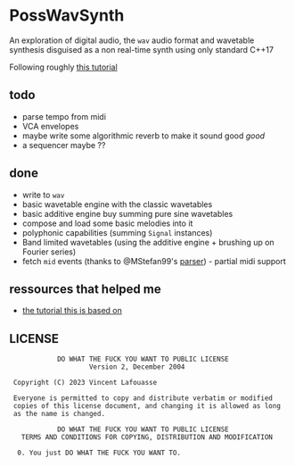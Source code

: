 # PossWavSynth

An exploration of digital audio, the `wav` audio format and wavetable synthesis disguised as a non real-time synth using only standard C++17

Following roughly [this tutorial](https://blog.demofox.org/diy-synthesizer/)

## todo

- parse tempo from midi
- VCA envelopes
- maybe write some algorithmic reverb to make it sound good _good_
- a sequencer maybe ??

## done

- write to `wav`
- basic wavetable engine with the classic wavetables
- basic additive engine buy summing pure sine wavetables
- compose and load some basic melodies into it
- polyphonic capabilities (summing `Signal` instances)
- Band limited wavetables (using the additive engine + brushing up on Fourier series)
- fetch `mid` events (thanks to @MStefan99's [parser](https://github.com/MStefan99/Midi-Parser/tree/master))
        - partial midi support

## ressources that helped me

- [the tutorial this is based on](https://blog.demofox.org/diy-synthesizer/)

## LICENSE

```
            DO WHAT THE FUCK YOU WANT TO PUBLIC LICENSE
                    Version 2, December 2004

 Copyright (C) 2023 Vincent Lafouasse

 Everyone is permitted to copy and distribute verbatim or modified
 copies of this license document, and changing it is allowed as long
 as the name is changed.

            DO WHAT THE FUCK YOU WANT TO PUBLIC LICENSE
   TERMS AND CONDITIONS FOR COPYING, DISTRIBUTION AND MODIFICATION

  0. You just DO WHAT THE FUCK YOU WANT TO.
```
